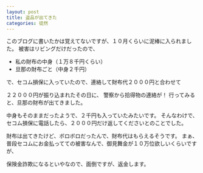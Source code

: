 ```yaml
---
layout: post
title: 盗品が出てきた
categories: 徒然
---
```


このブログに書いたかは覚えてないですが、１０月くらいに泥棒に入られました。
被害はリビングだけだったので、

* 私の財布の中身（１万８千円くらい）
* 旦那の財布ごと（中身２千円）

で、セコム損保に入っていたので、連絡して財布代２０００円と合わせて

２２０００円が振り込まれたその日に、
警察から拾得物の連絡が！
行ってみると、旦那の財布が出てきました。

中身もそのままだったようで、２千円も入っていたみたいです。
そんなわけで、セコム損保に電話したら、２０００円だけ返してくださいとのことでした。

財布は出てきたけど、ボロボロだったんで、財布代はもらえるそうです。
まぁ、普段セコムにお金払ってての被害なんで、御見舞金が１０万位欲しいくらいですが、

保険金詐欺になるといやなので、面倒ですが、返金します。
